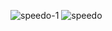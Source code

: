 
![speedo-1](https://github.com/JohnDominicJasmin/speedometer-android-app/assets/67941562/e3e6aa5d-88de-48a5-a213-3eb4cb9ad5cd)
![speedo](https://github.com/JohnDominicJasmin/speedometer-android-app/assets/67941562/8c082f86-2b3f-4d2c-8d39-cd429fc68362)

